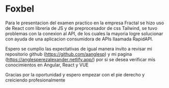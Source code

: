 # Foxbel

Para le presentacion del examen practico en la empresa Fractal se hizo uso de React com libreria de JS y de preprocesador de css Tailwind, se tuvo problemas con la conexion al API, de los cuales la mayoria logre solucionar con ayuda de una aplicacion consumidora de APIs llaamada RapidAPI.

Espero se cumplio las expectativas de igual manera invito a revisar mi repositorio github (https://github.com/aanglesp) y mi pagina (https://anglesperezalexander.netlify.app/) por si se desea verificar mis conocimientos en Angular, React y VUE

Gracias por la oportunidad y espero empezar con el pie derecho y creiciendo profesionalmente
